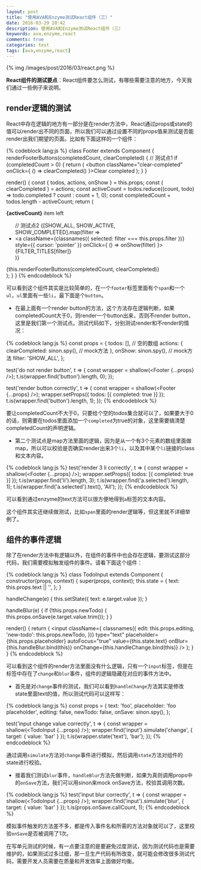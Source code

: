 ```yaml
---
layout: post
title: "使用AVA和Enzyme测试React组件（三）"
date: 2016-03-29 20:42
description: 使用AVA和Enzyme测试React组件（三）
keywords: ava,enzyme,react
comments: true
categories: test
tags: [ava,enzyme,react]
---
```


{% img /images/post/2016/03/react.png %}  
  
**React组件的测试要点**：React组件要怎么测试，有哪些需要注意的地方，今天我们通过一些例子来说明。  
  
<!--more-->  

## render逻辑的测试
  
React中存在逻辑的地方有一部分是在render方法中，React通过props或state的值可以render出不同的页面，所以我们可以通过设置不同的props值来测试是否能render出我们期望的页面。比如有下面这样的一个组件：  
  
{% codeblock lang:js %}
class Footer extends Component {
  renderFooterButtons(completedCount, clearCompleted) {
    // 测试点1
    if (completedCount > 0) {
      return (
        <button className="clear-completed" onClick={ () => clearCompleted() }>Clear completed</button>
      );
    }
  }

  render() {
    const { todos, actions, onShow } = this.props;
    const { clearCompleted } = actions;
    const activeCount = todos.reduce((count, todo) => todo.completed ? count : count + 1, 0);
    const completedCount = todos.length - activeCount;
    return (
      <footer className="footer">
        <span className="todo-count"><strong>{activeCount}</strong> item left</span>
        <ul className="filters">
          // 测试点2
          {[SHOW_ALL, SHOW_ACTIVE, SHOW_COMPLETED].map(filter =>
            <li key={filter}>
              <a className={classnames({ selected: filter === this.props.filter })}
                style={{ cursor: 'pointer' }}
                onClick={ () => onShow(filter) }>{FILTER_TITLES[filter]}</a>
            </li>
          )}
        </ul>
        {this.renderFooterButtons(completedCount, clearCompleted)}
      </footer>
    );
  }
}
{% endcodeblock %}
  
可以看到这个组件其实是比较简单的，在一个`footer`标签里面有个`span`和一个`ul`，`ul`里面有一些`li`，最下面是个`button`。  
  
* 在最上面有一个render button的方法，这个方法存在逻辑判断，如果completedCount大于0，则render一个button出来，否则不render button，这里是我们第一个测试点。测试代码如下，分别测试render和不render的情况： 
  
{% codeblock lang:js %}
const props = {
  todos: [], // 空的数组
  actions: {
    clearCompleted: sinon.spy(), // mock方法
  },
  onShow: sinon.spy(), // mock方法
  filter: 'SHOW_ALL',
};

test('do not render button', t => {
  const wrapper = shallow(<Footer {...props} />);
  t.is(wrapper.find('button').length, 0);
});

test('render button correctly', t => {
  const wrapper = shallow(<Footer {...props} />);
  wrapper.setProps({ todos: [{ completed: true }] });
  t.is(wrapper.find('button').length, 1);
});
{% endcodeblock %}
  
要让completedCount不大于0，只要给个空的todos集合就可以了，如果要大于0的话，则需要在todos里面添加一个`completed`为true的对象，这里需要搞清楚completedCount的声明逻辑。  
  
* 第二个测试点是map方法里面的逻辑，因为是从一个有3个元素的数组里面做map，所以可以校验是否确实render出来3个`li`，以及其中某个`li`链接的class和文本内容。  
  
{% codeblock lang:js %}
test('render 3 li correctly', t => {
  const wrapper = shallow(<Footer {...props} />);
  wrapper.setProps({ todos: [{ completed: true }] });
  t.is(wrapper.find('li').length, 3);
  t.is(wrapper.find('a.selected').length, 1);
  t.is(wrapper.find('a.selected').text(), 'All');
});
{% endcodeblock %}
  
可以看到通过enzyme的text方法可以很方便地得到`a`标签的文本内容。  
  
这个组件其实还继续做测试，比如`span`里面的render逻辑等，但这里就不详细举例了。  
  
## 组件的事件逻辑
  
除了在render方法中有逻辑以外，在组件的事件中也会存在逻辑，要测试这部分代码，我们需要模拟触发组件的事件。请看下面这个组件：  
  
{% codeblock lang:js %}
class TodoInput extends Component {
  constructor(props, context) {
    super(props, context);
    this.state = {
      text: this.props.text || '',
    };
  }

  handleChange(e) {
    this.setState({ text: e.target.value });
  }

  handleBlur(e) {
    if (!this.props.newTodo) {
      this.props.onSave(e.target.value.trim());
    }
  }

  render() {
    return (
      <input className={
        classnames({
          edit: this.props.editing,
          'new-todo': this.props.newTodo,
        })}
        type="text"
        placeholder={this.props.placeholder}
        autoFocus="true"
        value={this.state.text}
        onBlur={this.handleBlur.bind(this)}
        onChange={this.handleChange.bind(this)}
      />
    );
  }
}
{% endcodeblock %}
  
可以看到这个组件的render方法里面没有什么逻辑，只有一个`input`标签，但是在标签中存在了`change`和`blur`事件，组件的逻辑隐藏在对应的事件方法中。  
  
* 首先是对`change`事件的测试，我们可以看到`handleChange`方法其实是修改state里面text的值，所以测试代码可以这样写：  
  
{% codeblock lang:js %}
const props = {
  text: 'foo',
  placeholder: 'foo placeholder',
  editing: false,
  newTodo: false,
  onSave: sinon.spy(),
};

test('input change value correctly', t => {
  const wrapper = shallow(<TodoInput {...props} />);
  wrapper.find('input').simulate('change', { target: { value: 'bar' } });
  t.is(wrapper.state('text'), 'bar');
});
{% endcodeblock %}
  
通过调用`simulate`方法对`change`事件进行模拟，然后调用`state`方法对组件的state进行校验。  
  
* 接着我们测试`blur`事件，`handleBlur`方法先做判断，如果为真则调用props中的`onSave`方法，我们可以用sinon来mock onSave方法，校验其调用次数。  
  
{% codeblock lang:js %}
test('input blur correctly', t => {
  const wrapper = shallow(<TodoInput {...props} />);
  wrapper.find('input').simulate('blur', { target: { value: 'bar' } });
  t.is(props.onSave.callCount, 1);
{% endcodeblock %}
  
模拟事件触发的方法差不多，都是传入事件名和所需的方法对象就可以了，这里校验`onSave`是否被调用了1次。  
  
在写单元测试的时候，有一点要注意的是要避免过度测试，因为测试代码也是需要维护的，如果测试过多过细，那一旦生产代码有所改变，就可能会修改很多测试代码，需要开发人员需要在质量和开发效率上面做好均衡。  
  
